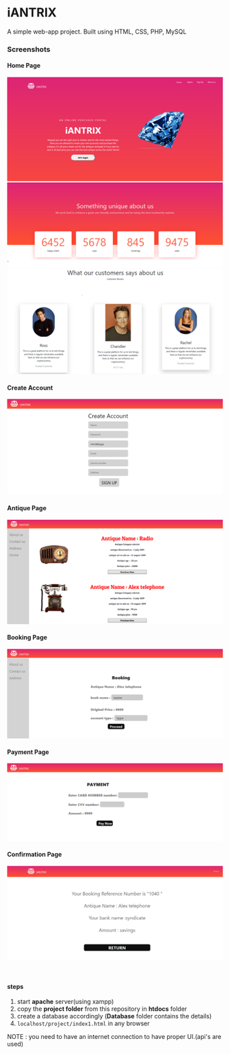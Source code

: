 # iANTRIX
A simple web-app project. Built using HTML, CSS, PHP, MySQL

### Screenshots

#### Home Page
![Home Page](screenshots/homepage.png?raw=true "HomePage")
![Home Page2](screenshots/homepage2.png?raw=true )
![Home Page](screenshots/homepage3.png?raw=true )

#### Create Account
![Create account](screenshots/createacc.png?raw=true )

#### Antique Page
![Antique](screenshots/antiquepage.png?raw=true )

#### Booking Page
![Booking](screenshots/booking.png?raw=true )

#### Payment Page
![Payment](screenshots/payment.png?raw=true )

#### Confirmation Page
![Confirmation](screenshots/confirm.png?raw=true )

<br 
/>
#### steps
1. start **apache** server(using xampp)
2. copy the **project folder** from this repository in **htdocs** folder
3. create a database accordingly (**Database** folder contains the details)
4. `localhost/project/index1.html` in any browser 

NOTE : you need to have an internet connection to have proper UI.(api's are used)